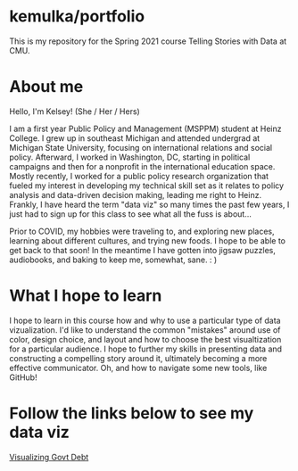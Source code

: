 # kemulka/portfolio
This is my repository for the Spring 2021 course Telling Stories with Data at CMU. 


# About me
Hello, I'm Kelsey!
(She / Her / Hers)

I am a first year Public Policy and Management (MSPPM) student at Heinz College. I grew up in southeast Michigan and attended undergrad at Michigan State University, focusing on international relations and social policy. Afterward, I worked in Washington, DC, starting in political campaigns and then for a nonprofit in the international education space. Mostly recently, I worked for a public policy research organization that fueled my interest in developing my technical skill set as it relates to policy analysis and data-driven decision making, leading me right to Heinz. Frankly, I have heard the term "data viz" so many times the past few years, I just had to sign up for this class to see what all the fuss is about... 

Prior to COVID, my hobbies were traveling to, and exploring new places, learning about different cultures, and trying new foods. I hope to be able to get back to that soon! In the meantime I have gotten into jigsaw puzzles, audiobooks, and baking to keep me, somewhat, sane. : )    

# What I hope to learn
I hope to learn in this course how and why to use a particular type of data vizualization. I'd like to understand the common "mistakes" around use of color, design choice, and layout and how to choose the best visualtization for a particular audience. I hope to further my skills in presenting data and constructing a compelling story around it, ultimately becoming a more effective communicator. Oh, and how to navigate some new tools, like GitHub!


# Follow the links below to see my data viz

[Visualizing Govt Debt](/govtdebt)
